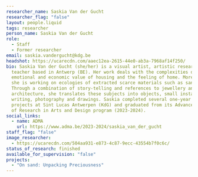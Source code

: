 ```yaml
---
researcher_name: Saskia Van der Gucht
researcher_flag: "false"
layout: people.liquid
tags: researcher
person_name: Saskia Van der Gucht
role:
  - Staff
  - Former researcher
email: saskia.vandergucht@kdg.be
headshot: https://ucarecdn.com/aaec12ea-2615-44e0-ab3a-7968af14f250/
bio: Saskia Van der Gucht (she/her) is a visual artist, artistic researcher and
  teacher based in Antwerp (BE). Her work deals with the complexities of
  emotional and economic value of housing and the feeling of home. More recently
  she is working on ecologies of extracted scarce materials such as sand.
  Through a combination of story-telling and references to jewellery and
  architecture, she translates these subjects into objects, small installations,
  writing, photography and drawings. Saskia completed several one-year research
  projects at Sint Lucas Antwerpen (KdG) and graduated from its Advanced Master
  of Research in Arts and Design program (2023-2024).
social_links:
  - name: ADMA
    url: https://www.adma.be/2023-2024/saskia_van_der_gucht
staff_flag: "false"
image_researcher:
  - https://ucarecdn.com/504aa931-e873-4c87-9ecc-43554b7f0c6c/
status_of_research: finished
available_for_supervision: "false"
projects:
  - "On sand: Unpacking Preciousness"
---
```

